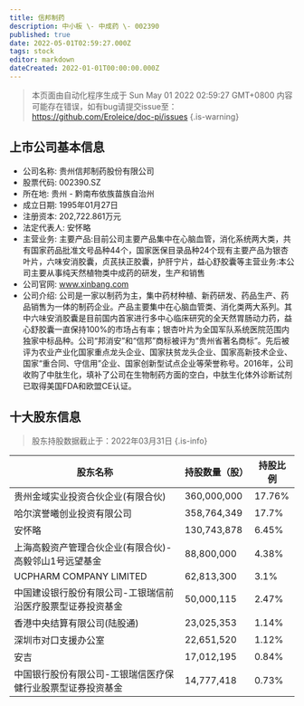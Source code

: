 ```yaml
---
title: 信邦制药
description: 中小板 \- 中成药 \- 002390
published: true
date: 2022-05-01T02:59:27.000Z
tags: stock
editor: markdown
dateCreated: 2022-01-01T00:00:00.000Z
---
```


> 本页面由自动化程序生成于 Sun May 01 2022 02:59:27 GMT+0800
> 内容可能存在错误，如有bug请提交issue至：https://github.com/Eroleice/doc-pi/issues
{.is-warning}

## 上市公司基本信息
- 公司名称: 贵州信邦制药股份有限公司
- 股票代码: 002390.SZ
- 所在地: 贵州 - 黔南布依族苗族自治州
- 成立日期: 1995年01月27日
- 注册资本: 202,722.861万元
- 法定代表人: 安怀略
- 主营业务: 主要产品:目前公司主要产品集中在心脑血管，消化系统两大类，共有国家药品批准文号品种44个，国家医保目录品种24个现有主要产品为银杏叶片，六味安消胶囊，贞芪扶正胶囊，护肝宁片，益心舒胶囊等主营业务:本公司主要从事纯天然植物类中成药的研发，生产和销售
- 公司官网: www.xinbang.com
- 公司介绍: 公司是一家以制药为主，集中药材种植、新药研发、药品生产、药品销售为一体的制药企业。产品主要集中在心脑血管类、消化类两大系列。其中六味安消胶囊是目前国内首家进行多中心临床研究的全天然胃肠动力药，益心舒胶囊一直保持100%的市场占有率；银杏叶片为全国军队系统医院范围内独家中标品种。公司“邦消安”和“信邦”商标被评为“贵州省著名商标”。先后被评为农业产业化国家重点龙头企业、国家扶贫龙头企业、国家高新技术企业、国家“重合同、守信用”企业、国家创新型试点企业等荣誉称号。2016年，公司收购了中肽生化，填补了公司在生物制药方面的空白，中肽生化体外诊断试剂已取得美国FDA和欧盟CE认证。


## 十大股东信息
> 股东持股数据截止于：2022年03月31日
{.is-info}

| 股东名称 | 持股数量（股） | 持股比例 |
| --- | --- | --- |
| 贵州金域实业投资合伙企业(有限合伙) | 360,000,000 | 17.76% |
| 哈尔滨誉曦创业投资有限公司 | 358,764,349 | 17.7% |
| 安怀略 | 130,743,878 | 6.45% |
| 上海高毅资产管理合伙企业(有限合伙)-高毅邻山1号远望基金 | 88,800,000 | 4.38% |
| UCPHARM COMPANY LIMITED | 62,813,300 | 3.1% |
| 中国建设银行股份有限公司-工银瑞信前沿医疗股票型证券投资基金 | 50,000,115 | 2.47% |
| 香港中央结算有限公司(陆股通) | 23,025,353 | 1.14% |
| 深圳市对口支援办公室 | 22,651,520 | 1.12% |
| 安吉 | 17,012,195 | 0.84% |
| 中国银行股份有限公司-工银瑞信医疗保健行业股票型证券投资基金 | 14,777,418 | 0.73% |




